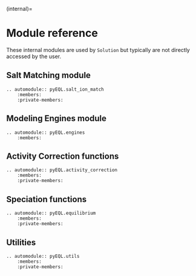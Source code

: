 (internal)=

# Module reference

These internal modules are used by `Solution` but typically are not directly accessed by the user.

## Salt Matching module

```{eval-rst}
.. automodule:: pyEQL.salt_ion_match
    :members:
    :private-members:
```

## Modeling Engines module

```{eval-rst}
.. automodule:: pyEQL.engines
    :members:
```

## Activity Correction functions

```{eval-rst}
.. automodule:: pyEQL.activity_correction
    :members:
    :private-members:
```

## Speciation functions

```{eval-rst}
.. automodule:: pyEQL.equilibrium
    :members:
    :private-members:
```

## Utilities

```{eval-rst}
.. automodule:: pyEQL.utils
    :members:
    :private-members:
```
